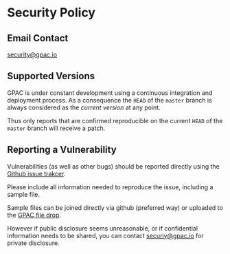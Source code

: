 # Security Policy

## Email Contact

security@gpac.io

## Supported Versions

GPAC is under constant development using a continuous integration and deployment process. As a consequence the `HEAD` of the `master` branch is always considered as the _current version_ at any point. 

Thus only reports that are confirmed reproducible on the current `HEAD` of the `master` branch will receive a patch. 


## Reporting a Vulnerability

Vulnerabilities (as well as other bugs) should be reported directly using the [Github issue trakcer](https://github.com/gpac/gpac/issues). 

Please include all information needed to reproduce the issue, including a sample file. 

Sample files can be joined directly via github (preferred way) or uploaded to the [GPAC file drop](https://www.mediafire.com/filedrop/filedrop_hosted.php?drop=eec9e058a9486fe4e99c33021481d9e1826ca9dbc242a6cfaab0fe95da5e5d95).

However if public disclosure seems unreasonable, or if confidential information needs to be shared, you can contact securiy@gpac.io for private disclosure.
